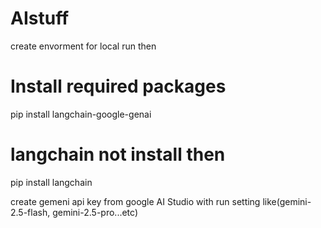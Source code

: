 # AIstuff
create envorment for local run then 
# Install required packages
pip install langchain-google-genai
# langchain not install then
pip install langchain

create gemeni api key from google AI Studio with run setting like(gemini-2.5-flash, gemini-2.5-pro...etc)